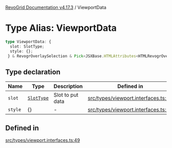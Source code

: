 [RevoGrid Documentation v4.17.3](README.md) / ViewportData

# Type Alias: ViewportData

```ts
type ViewportData: {
  slot: SlotType;
  style: {};
 } & RevogrOverlaySelection & Pick<JSXBase.HTMLAttributes<HTMLRevogrOverlaySelectionElement>, "ref"> & Pick<JSXBase.HTMLAttributes<HTMLRevogrDataElement>, "ref"> & RevogrData;
```

## Type declaration

| Name | Type | Description | Defined in |
| ------ | ------ | ------ | ------ |
| `slot` | [`SlotType`](TypeAlias.SlotType.md) | Slot to put data | [src/types/viewport.interfaces.ts:51](https://github.com/revolist/revogrid/blob/3aa06b5b2b2375c31a2a8275a0aefcbc04de60c5/src/types/viewport.interfaces.ts#L51) |
| `style` | \{\} | - | [src/types/viewport.interfaces.ts:52](https://github.com/revolist/revogrid/blob/3aa06b5b2b2375c31a2a8275a0aefcbc04de60c5/src/types/viewport.interfaces.ts#L52) |

## Defined in

[src/types/viewport.interfaces.ts:49](https://github.com/revolist/revogrid/blob/3aa06b5b2b2375c31a2a8275a0aefcbc04de60c5/src/types/viewport.interfaces.ts#L49)
